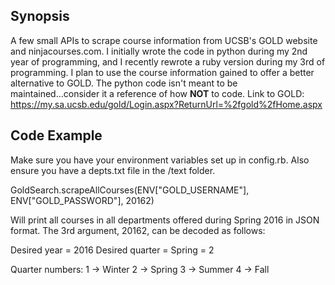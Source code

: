 ## Synopsis

A few small APIs to scrape course information from UCSB's GOLD website and ninjacourses.com. I initially wrote the code in python during my 2nd year of programming, and I recently rewrote a ruby version during my 3rd of programming.
I plan to use the course information gained to offer a better alternative to GOLD. The python code isn't meant to be maintained...consider it a reference of how **NOT** to code.
Link to GOLD:  https://my.sa.ucsb.edu/gold/Login.aspx?ReturnUrl=%2fgold%2fHome.aspx
## Code Example

Make sure you have your environment variables set up in config.rb. Also ensure you have a depts.txt file in the /text folder.

GoldSearch.scrapeAllCourses(ENV["GOLD_USERNAME"], ENV["GOLD_PASSWORD"], 20162)

Will print all courses in all departments offered during Spring 2016 in JSON format.
The 3rd argument, 20162, can be decoded as follows:

Desired year = 2016
Desired quarter = Spring = 2

Quarter numbers:
  1 -> Winter
  2 -> Spring
  3 -> Summer
  4 -> Fall
